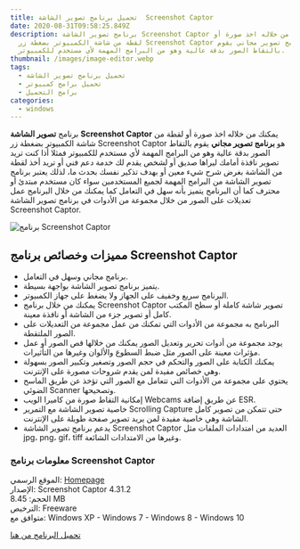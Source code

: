 ```yaml
---
title: تحميل برنامج تصوير الشاشة  Screenshot Captor
date: 2020-08-31T09:58:25.849Z
description: برنامج تصوير الشاشة Screenshot Captor يمكنك من خلاله اخذ صورة أو
  لقطة من شاشة الكمبيوتر بضغطة زر Screenshot Captor هو برنامج تصوير مجاني يقوم
  بالتقاط الصور بدقة عالية وهو من البرامج المهمة لأي مستخدم للكمبيوتر.
thumbnail: /images/image-editor.webp
tags:
  - تحميل برنامج تصوير الشاشة
  - تحميل برامج كمبيوتر
  - برامج التحميل
categories:
  - windows
---
```

<!--StartFragment-->

برنامج **تصوير الشاشة** **Screenshot Captor** يمكنك من خلاله اخذ صورة أو لقطة من شاشة الكمبيوتر بضغطة زر Screenshot Captor هو **برنامج تصوير مجاني** يقوم بالتقاط الصور بدقة عالية وهو من البرامج المهمة لأي مستخدم للكمبيوتر فمثلا أذا كنت تريد تصوير نافذة أمامك ليراها صديق أو لشخص يقدم لك خدمة دعم فني أو تريد أخذ لقطة من الشاشة بغرض شرح شيء معين أو بهدف تذكير نفسك بحدث ما، لذلك يعتبر برنامج تصوير الشاشة من البرامج المهمة لجميع المستخدمين سواء كان مستخدم مبتدئ أو محترف كما أن البرنامج يتميز بأنه سهل في التعامل كما يمكنك من خلال البرنامج عمل تعديلات على الصور من خلال مجموعة من الأدوات في برنامج تصوير الشاشة Screenshot Captor.

![برنامج Screenshot Captor](https://1.bp.blogspot.com/-K9t_OC916Ow/XHqQOsbD7DI/AAAAAAAABVo/Qh6EP2pkHUIINhBYaI_VxDVtHPQFDvIVwCLcBGAs/s1600/Screenshot-Captor.png "Screenshot Captor")



## مميزات وخصائص برنامج Screenshot Captor

* برنامج مجاني وسهل في التعامل.
* يتميز برنامج تصوير الشاشة بواجهة بسيطة.
* البرنامج سريع وخفيف على الجهاز ولا يضغط على جهاز الكمبيوتر.
* يمكنك من خلال برنامج Screenshot Captor تصوير شاشة كاملة أو سطح المكتب كامل أو تصوير جزء من الشاشة أو نافذة معينة.
* البرنامج به مجموعة من الأدوات التي تمكنك من عمل مجموعة من التعديلات على الصور الملتقطة.
* يوجد مجموعة من أدوات تحرير وتعديل الصور يمكنك من خلالها قص الصور أو عمل مؤثرات معينة على الصور مثل ضبط السطوع والألوان وغيرها من التأثيرات.
* يمكنك الكتابة على الصور والتحكم في حجم الصور وتصغير وتكبير الصور بسهولة وهي خصائص مفيدة لمن يقدم شروحات مصورة على الإنترنت.
* يحتوي على مجموعة من الأدوات التي تتعامل مع الصور التي تؤخذ عن طريق الماسح الضوئي Scanner وتصحيحها.
* إمكانية التقاط صورة من كاميرا الويب Webcams عن طريق إضافة ESR.
* خاصية تصوير الشاشة مع التمرير Scrolling Capture حتى تتمكن من تصوير كامل الشاشة وهي خاصية مفيدة لمن يريد تصوير صفحة طويلة على الإنترنت.
* يدعم برنامج تصوير الشاشة Screenshot Captor العديد من امتدادات الملفات مثل jpg، png، gif، tiff وغيرها من الامتدادات الشائعة.



### معلومات برنامج Screenshot Captor

الموقع الرسمي: [Homepage](http://www.donationcoder.com/)\
الإصدار: Screenshot Captor 4.31.2\
الحجم: 8.45 MB\
الترخيص: Freeware\
متوافق مع: Windows XP - Windows 7 - Windows 8 - Windows 10

[تحميل البرنامج من هنا](http://www.donationcoder.com/Software/Mouser/screenshotcaptor/downloads/ScreenshotCaptorSetup.exe)

<!--EndFragment-->